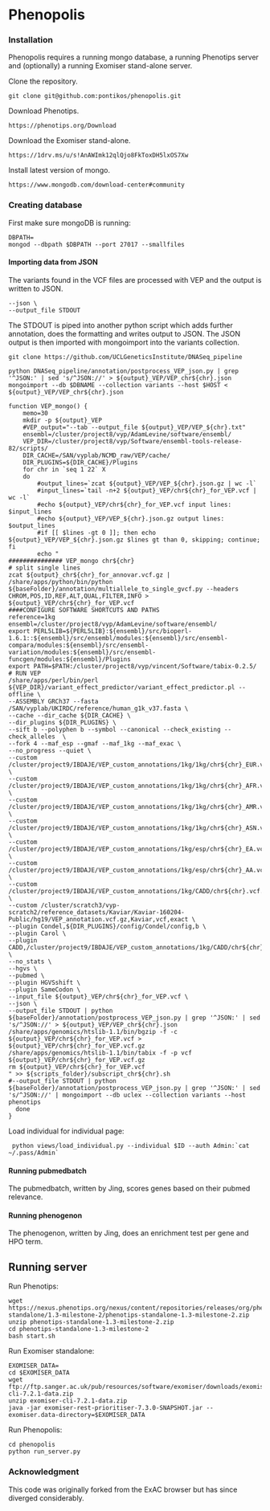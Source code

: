 # Phenopolis



### Installation

Phenopolis requires a running mongo database, a running Phenotips server and (optionally) a running Exomiser stand-alone server.

Clone the repository.

```
git clone git@github.com:pontikos/phenopolis.git
```

Download Phenotips.
```
https://phenotips.org/Download
```

Download the Exomiser stand-alone.
```
https://1drv.ms/u/s!AnAWImk12qlQjo8FkToxDH5lxOS7Xw
```

Install latest version of mongo.
```
https://www.mongodb.com/download-center#community
```

### Creating database

First make sure mongoDB is running:
```
DBPATH=
mongod --dbpath $DBPATH --port 27017 --smallfiles
```

#### Importing data from JSON

The variants found in the VCF files are processed with VEP and the output is written to JSON.
```
--json \
--output_file STDOUT 
```
The STDOUT is piped into another python script which adds further annotation, does the formatting and writes output to JSON.
The JSON output is then imported with mongoimport into the variants collection.

```
git clone https://github.com/UCLGeneticsInstitute/DNASeq_pipeline
```
```
python DNASeq_pipeline/annotation/postprocess_VEP_json.py | grep '^JSON:' | sed 's/^JSON://' > ${output}_VEP/VEP_chr${chr}.json
mongoimport --db $DBNAME --collection variants --host $HOST < ${output}_VEP/VEP_chr${chr}.json
```

```
function VEP_mongo() {
    memo=30
    mkdir -p ${output}_VEP
    #VEP_output="--tab --output_file ${output}_VEP/VEP_${chr}.txt"
    ensembl=/cluster/project8/vyp/AdamLevine/software/ensembl/
    VEP_DIR=/cluster/project8/vyp/Software/ensembl-tools-release-82/scripts/
    DIR_CACHE=/SAN/vyplab/NCMD_raw/VEP/cache/
    DIR_PLUGINS=${DIR_CACHE}/Plugins
    for chr in `seq 1 22` X
    do
        #output_lines=`zcat ${output}_VEP/VEP_${chr}.json.gz | wc -l`
        #input_lines=`tail -n+2 ${output}_VEP/chr${chr}_for_VEP.vcf | wc -l`
        #echo ${output}_VEP/chr${chr}_for_VEP.vcf input lines: $input_lines
        #echo ${output}_VEP/VEP_${chr}.json.gz output lines: $output_lines
        #if [[ $lines -gt 0 ]]; then echo ${output}_VEP/VEP_${chr}.json.gz $lines gt than 0, skipping; continue; fi
        echo "
############### VEP_mongo chr${chr}
# split single lines
zcat ${output}_chr${chr}_for_annovar.vcf.gz | /share/apps/python/bin/python ${baseFolder}/annotation/multiallele_to_single_gvcf.py --headers CHROM,POS,ID,REF,ALT,QUAL,FILTER,INFO > ${output}_VEP/chr${chr}_for_VEP.vcf
####CONFIGURE SOFTWARE SHORTCUTS AND PATHS
reference=1kg
ensembl=/cluster/project8/vyp/AdamLevine/software/ensembl/
export PERL5LIB=${PERL5LIB}:${ensembl}/src/bioperl-1.6.1::${ensembl}/src/ensembl/modules:${ensembl}/src/ensembl-compara/modules:${ensembl}/src/ensembl-variation/modules:${ensembl}/src/ensembl-funcgen/modules:${ensembl}/Plugins
export PATH=$PATH:/cluster/project8/vyp/vincent/Software/tabix-0.2.5/
# RUN VEP
/share/apps/perl/bin/perl ${VEP_DIR}/variant_effect_predictor/variant_effect_predictor.pl --offline \
--ASSEMBLY GRCh37 --fasta /SAN/vyplab/UKIRDC/reference/human_g1k_v37.fasta \
--cache --dir_cache ${DIR_CACHE} \
--dir_plugins ${DIR_PLUGINS} \
--sift b --polyphen b --symbol --canonical --check_existing --check_alleles  \
--fork 4 --maf_esp --gmaf --maf_1kg --maf_exac \
--no_progress --quiet \
--custom /cluster/project9/IBDAJE/VEP_custom_annotations/1kg/1kg/chr${chr}_EUR.vcf.gz,1KG_EUR,vcf,exact \
--custom /cluster/project9/IBDAJE/VEP_custom_annotations/1kg/1kg/chr${chr}_AFR.vcf.gz,1KG_AFR,vcf,exact \
--custom /cluster/project9/IBDAJE/VEP_custom_annotations/1kg/1kg/chr${chr}_AMR.vcf.gz,1KG_AMR,vcf,exact \
--custom /cluster/project9/IBDAJE/VEP_custom_annotations/1kg/1kg/chr${chr}_ASN.vcf.gz,1KG_ASN,vcf,exact \
--custom /cluster/project9/IBDAJE/VEP_custom_annotations/1kg/esp/chr${chr}_EA.vcf.gz,ESP_EA,vcf,exact \
--custom /cluster/project9/IBDAJE/VEP_custom_annotations/1kg/esp/chr${chr}_AA.vcf.gz,ESP_AA,vcf,exact \
--custom /cluster/project9/IBDAJE/VEP_custom_annotations/1kg/CADD/chr${chr}.vcf.gz,CADD,vcf,exact \
--custom /cluster/scratch3/vyp-scratch2/reference_datasets/Kaviar/Kaviar-160204-Public/hg19/VEP_annotation.vcf.gz,Kaviar,vcf,exact \
--plugin Condel,${DIR_PLUGINS}/config/Condel/config,b \
--plugin Carol \
--plugin CADD,/cluster/project9/IBDAJE/VEP_custom_annotations/1kg/CADD/chr${chr}.vcf.gz \
--no_stats \
--hgvs \
--pubmed \
--plugin HGVSshift \
--plugin SameCodon \
--input_file ${output}_VEP/chr${chr}_for_VEP.vcf \
--json \
--output_file STDOUT | python ${baseFolder}/annotation/postprocess_VEP_json.py | grep '^JSON:' | sed 's/^JSON://' > ${output}_VEP/VEP_chr${chr}.json
/share/apps/genomics/htslib-1.1/bin/bgzip -f -c ${output}_VEP/chr${chr}_for_VEP.vcf > ${output}_VEP/chr${chr}_for_VEP.vcf.gz
/share/apps/genomics/htslib-1.1/bin/tabix -f -p vcf ${output}_VEP/chr${chr}_for_VEP.vcf.gz
rm ${output}_VEP/chr${chr}_for_VEP.vcf
" >> ${scripts_folder}/subscript_chr${chr}.sh
#--output_file STDOUT | python ${baseFolder}/annotation/postprocess_VEP_json.py | grep '^JSON:' | sed 's/^JSON://' | mongoimport --db uclex --collection variants --host phenotips
  done
}
```

Load individual for individual page:
```
 python views/load_individual.py --individual $ID --auth Admin:`cat ~/.pass/Admin`
```

#### Running pubmedbatch

The pubmedbatch, written by Jing, scores genes based on their pubmed relevance.

#### Running phenogenon

The phenogenon, written by Jing, does an enrichment test per gene and HPO term.

## Running server

Run Phenotips:
```
wget https://nexus.phenotips.org/nexus/content/repositories/releases/org/phenotips/phenotips-standalone/1.3-milestone-2/phenotips-standalone-1.3-milestone-2.zip
unzip phenotips-standalone-1.3-milestone-2.zip
cd phenotips-standalone-1.3-milestone-2
bash start.sh
```

Run Exomiser standalone:
```
EXOMISER_DATA=
cd $EXOMISER_DATA
wget ftp://ftp.sanger.ac.uk/pub/resources/software/exomiser/downloads/exomiser/exomiser-cli-7.2.1-data.zip
unzip exomiser-cli-7.2.1-data.zip
java -jar exomiser-rest-prioritiser-7.3.0-SNAPSHOT.jar --exomiser.data-directory=$EXOMISER_DATA
```

Run Phenopolis:
```
cd phenopolis
python run_server.py
```


### Acknowledgment

This code was originally forked from the ExAC browser but has since diverged considerably.


